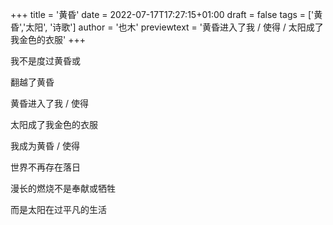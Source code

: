 +++
title = '黄昏'
date = 2022-07-17T17:27:15+01:00
draft = false
tags = ['黄昏','太阳', '诗歌']
author = '也木'
previewtext = '黄昏进入了我 / 使得 / 太阳成了我金色的衣服'
+++

我不是度过黄昏或

翻越了黄昏

黄昏进入了我 / 使得

太阳成了我金色的衣服

我成为黄昏 / 使得

世界不再存在落日

漫长的燃烧不是奉献或牺牲

而是太阳在过平凡的生活